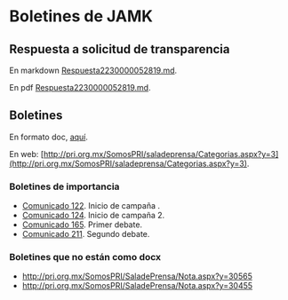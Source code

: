 # Boletines de JAMK

## Respuesta a solicitud de transparencia

En markdown [Respuesta2230000052819.md](./RespTransparencia2237000009019_030519.md).

En pdf [Respuesta2230000052819.md](./RespTransparencia2237000009019_030519.pdf).

## Boletines

En formato doc, [aquí](./docs).

En web: [http://pri.org.mx/SomosPRI/saladeprensa/Categorias.aspx?y=3](http://pri.org.mx/SomosPRI/saladeprensa/Categorias.aspx?y=3).


### Boletines de importancia

- [Comunicado 122](./docs/010418%20JAMK%20Yuc%20presenta%207%20compr%20Mex.docx). Inicio de campaña []().
- [Comunicado 124](./docs/010418%20JAMK%20Yuc%20candidato%20cerca%20jóvenes.docx). Inicio de campaña 2.
- [Comunicado 165](./docs/220418%20JAMK%20CDMX%20festejo%201er%20debate.docx). Primer debate.
- [Comunicado 211](./docs/190518%20JAMK%20BC%20llegada%202do%20debate.docx). Segundo debate.

### Boletines que no están como docx

- http://pri.org.mx/SomosPRI/SaladePrensa/Nota.aspx?y=30565
- http://pri.org.mx/SomosPRI/SaladePrensa/Nota.aspx?y=30455